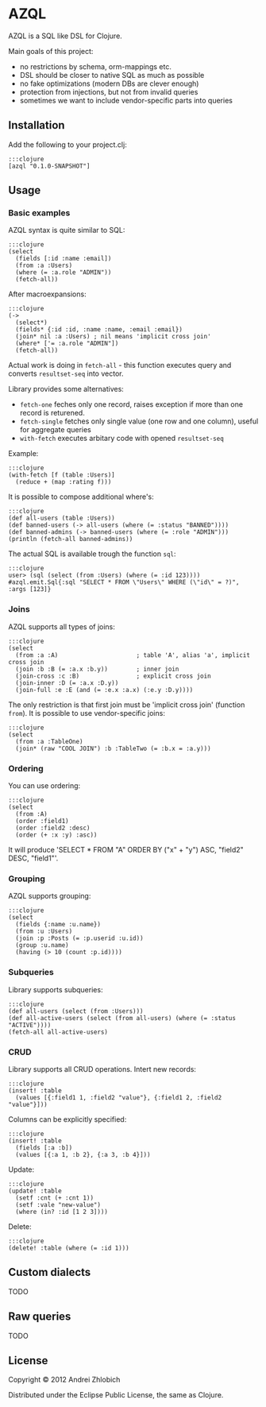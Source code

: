 # AZQL

AZQL is a SQL like DSL for Clojure.

Main goals of this project:

- no restrictions by schema, orm-mappings etc.
- DSL should be closer to native SQL as much as possible
- no fake optimizations (modern DBs are clever enough)
- protection from injections, but not from invalid queries
- sometimes we want to include vendor-specific parts into queries


## Installation

Add the following to your project.clj:

	:::clojure
	[azql "0.1.0-SNAPSHOT"]


## Usage

### Basic examples

AZQL syntax is quite similar to SQL:

	:::clojure
	(select
	  (fields [:id :name :email])
	  (from :a :Users)
	  (where (= :a.role "ADMIN"))
	  (fetch-all))

After macroexpansions:

	:::clojure
	(->
	  (select*)
	  (fields* {:id :id, :name :name, :email :email})
	  (join* nil :a :Users) ; nil means 'implicit cross join'
	  (where* ['= :a.role "ADMIN"])
	  (fetch-all))

Actual work is doing in `fetch-all` - this function executes query
and converts `resultset-seq` into vector.

Library provides some alternatives:

- `fetch-one` feches only one record, raises exception if more than one record is returened.
- `fetch-single` fetches only single value (one row and one column), useful for aggregate queries
- `with-fetch` executes arbitary code with opened `resultset-seq`

Example:

	:::clojure
	(with-fetch [f (table :Users)]
	  (reduce + (map :rating f)))

It is possible to compose additional where's:

	:::clojure
	(def all-users (table :Users))
	(def banned-users (-> all-users (where (= :status "BANNED"))))
	(def banned-admins (-> banned-users (where (= :role "ADMIN")))
	(println (fetch-all banned-admins))

The actual SQL is available trough the function `sql`:

	:::clojure
	user> (sql (select (from :Users) (where (= :id 123))))
	#azql.emit.Sql{:sql "SELECT * FROM \"Users\" WHERE (\"id\" = ?)", :args [123]}


### Joins

AZQL supports all types of joins:
	
	:::clojure
	(select
	  (from :a :A)                      ; table 'A', alias 'a', implicit cross join
	  (join :b :B (= :a.x :b.y))        ; inner join
	  (join-cross :c :B)                ; explicit cross join
	  (join-inner :D (= :a.x :D.y))
	  (join-full :e :E (and (= :e.x :a.x) (:e.y :D.y))))

The only restriction is that first join must be 'implicit cross join' (function `from`).
It is possible to use vendor-specific joins:

	:::clojure
	(select
	  (from :a :TableOne)
	  (join* (raw "COOL JOIN") :b :TableTwo (= :b.x = :a.y)))


### Ordering

You can use ordering:

	:::clojure
	(select
	  (from :A)
	  (order :field1)
	  (order :field2 :desc)
	  (order (+ :x :y) :asc))

It will produce 'SELECT * FROM "A" ORDER BY ("x" + "y") ASC, "field2" DESC, "field1"'.


### Grouping

AZQL supports grouping:

	:::clojure
	(select
	  (fields {:name :u.name})
	  (from :u :Users)
	  (join :p :Posts (= :p.userid :u.id))
	  (group :u.name)
	  (having (> 10 (count :p.id))))


### Subqueries

Library supports subqueries:

	:::clojure
	(def all-users (select (from :Users)))
	(def all-active-users (select (from all-users) (where (= :status "ACTIVE"))))
	(fetch-all all-active-users)


### CRUD

Library supports all CRUD operations.
Intert new records:

	:::clojure
	(insert! :table
	  (values [{:field1 1, :field2 "value"}, {:field1 2, :field2 "value"}]))

Columns can be explicitly specified:

	:::clojure
	(insert! :table
	  (fields [:a :b])
	  (values [{:a 1, :b 2}, {:a 3, :b 4}]))

Update:

	:::clojure
	(update! :table
	  (setf :cnt (+ :cnt 1))
	  (setf :vale "new-value")
	  (where (in? :id [1 2 3])))

Delete:

	:::clojure
	(delete! :table (where (= :id 1)))


## Custom dialects

TODO

## Raw queries

TODO

## License

Copyright © 2012 Andrei Zhlobich

Distributed under the Eclipse Public License, the same as Clojure.
